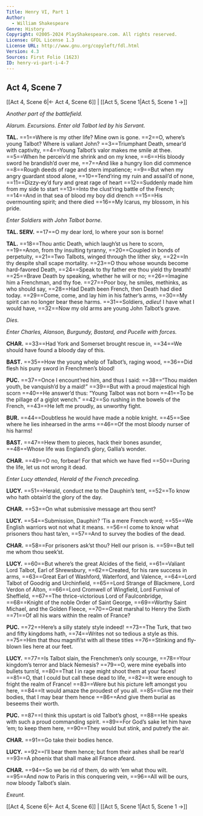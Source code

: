 ```yaml
---
Title: Henry VI, Part 1
Author: 
  - William Shakespeare
Genre: History
Copyright: ©2005-2024 PlayShakespeare.com. All rights reserved.
License: GFDL License 1.3
License URL: http://www.gnu.org/copyleft/fdl.html
Version: 4.3
Sources: First Folio (1623)
ID: henry-vi-part-i-4-7
---
```


## Act 4, Scene 7
[[Act 4, Scene 6|← Act 4, Scene 6]] | [[Act 5, Scene 1|Act 5, Scene 1 →]]

*Another part of the battlefield.*

*Alarum. Excursions. Enter old Talbot led by his Servant.*

**TAL.**
==1==Where is my other life? Mine own is gone.
==2==O, where’s young Talbot? Where is valiant John?
==3==Triumphant Death, smear’d with captivity,
==4==Young Talbot’s valor makes me smile at thee.
==5==When he perceiv’d me shrink and on my knee,
==6==His bloody sword he brandish’d over me,
==7==And like a hungry lion did commence
==8==Rough deeds of rage and stern impatience;
==9==But when my angry guardant stood alone,
==10==Tend’ring my ruin and assail’d of none,
==11==Dizzy-ey’d fury and great rage of heart
==12==Suddenly made him from my side to start
==13==Into the clust’ring battle of the French;
==14==And in that sea of blood my boy did drench
==15==His overmounting spirit; and there died
==16==My Icarus, my blossom, in his pride.

*Enter Soldiers with John Talbot borne.*

**TAL. SERV.**
==17==O my dear lord, lo where your son is borne!

**TAL.**
==18==Thou antic Death, which laugh’st us here to scorn,
==19==Anon, from thy insulting tyranny,
==20==Coupled in bonds of perpetuity,
==21==Two Talbots, winged through the lither sky,
==22==In thy despite shall scape mortality.
==23==O thou whose wounds become hard-favored Death,
==24==Speak to thy father ere thou yield thy breath!
==25==Brave Death by speaking, whether he will or no;
==26==Imagine him a Frenchman, and thy foe.
==27==Poor boy, he smiles, methinks, as who should say,
==28==Had Death been French, then Death had died today.
==29==Come, come, and lay him in his father’s arms,
==30==My spirit can no longer bear these harms.
==31==Soldiers, *adieu*! I have what I would have,
==32==Now my old arms are young John Talbot’s grave.

*Dies.*

*Enter Charles, Alanson, Burgundy, Bastard, and Pucelle with forces.*

**CHAR.**
==33==Had York and Somerset brought rescue in,
==34==We should have found a bloody day of this.

**BAST.**
==35==How the young whelp of Talbot’s, raging wood,
==36==Did flesh his puny sword in Frenchmen’s blood!

**PUC.**
==37==Once I encount’red him, and thus I said:
==38==“Thou maiden youth, be vanquish’d by a maid!”
==39==But with a proud majestical high scorn
==40==He answer’d thus: “Young Talbot was not born
==41==To be the pillage of a giglot wench.”
==42==So rushing in the bowels of the French,
==43==He left me proudly, as unworthy fight.

**BUR.**
==44==Doubtless he would have made a noble knight.
==45==See where he lies inhearsed in the arms
==46==Of the most bloody nurser of his harms!

**BAST.**
==47==Hew them to pieces, hack their bones asunder,
==48==Whose life was England’s glory, Gallia’s wonder.

**CHAR.**
==49==O no, forbear! For that which we have fled
==50==During the life, let us not wrong it dead.

*Enter Lucy attended, Herald of the French preceding.*

**LUCY.**
==51==Herald, conduct me to the Dauphin’s tent,
==52==To know who hath obtain’d the glory of the day.

**CHAR.**
==53==On what submissive message art thou sent?

**LUCY.**
==54==Submission, Dauphin? ’Tis a mere French word;
==55==We English warriors wot not what it means.
==56==I come to know what prisoners thou hast ta’en,
==57==And to survey the bodies of the dead.

**CHAR.**
==58==For prisoners ask’st thou? Hell our prison is.
==59==But tell me whom thou seek’st.

**LUCY.**
==60==But where’s the great Alcides of the field,
==61==Valiant Lord Talbot, Earl of Shrewsbury,
==62==Created, for his rare success in arms,
==63==Great Earl of Washford, Waterford, and Valence,
==64==Lord Talbot of Goodrig and Urchinfield,
==65==Lord Strange of Blackmere, Lord Verdon of Alton,
==66==Lord Cromwell of Wingfield, Lord Furnival of Sheffield,
==67==The thrice-victorious Lord of Faulconbridge,
==68==Knight of the noble Order of Saint George,
==69==Worthy Saint Michael, and the Golden Fleece,
==70==Great marshal to Henry the Sixth
==71==Of all his wars within the realm of France?

**PUC.**
==72==Here’s a silly stately style indeed!
==73==The Turk, that two and fifty kingdoms hath,
==74==Writes not so tedious a style as this.
==75==Him that thou magnifi’st with all these titles
==76==Stinking and fly-blown lies here at our feet.

**LUCY.**
==77==Is Talbot slain, the Frenchmen’s only scourge,
==78==Your kingdom’s terror and black Nemesis?
==79==O, were mine eyeballs into bullets turn’d,
==80==That I in rage might shoot them at your faces!
==81==O, that I could but call these dead to life,
==82==It were enough to fright the realm of France!
==83==Were but his picture left amongst you here,
==84==It would amaze the proudest of you all.
==85==Give me their bodies, that I may bear them hence
==86==And give them burial as beseems their worth.

**PUC.**
==87==I think this upstart is old Talbot’s ghost,
==88==He speaks with such a proud commanding spirit.
==89==For God’s sake let him have ’em; to keep them here,
==90==They would but stink, and putrefy the air.

**CHAR.**
==91==Go take their bodies hence.

**LUCY.**
==92==I’ll bear them hence; but from their ashes shall be rear’d
==93==A phoenix that shall make all France afeard.

**CHAR.**
==94==So we be rid of them, do with ’em what thou wilt.
==95==And now to Paris in this conquering vein,
==96==All will be ours, now bloody Talbot’s slain.

*Exeunt.*

[[Act 4, Scene 6|← Act 4, Scene 6]] | [[Act 5, Scene 1|Act 5, Scene 1 →]]